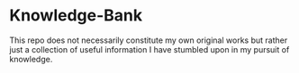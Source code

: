 # Knowledge-Bank
This repo does not necessarily constitute my own original works but rather just a collection of useful information I have stumbled upon in my pursuit of knowledge. 
